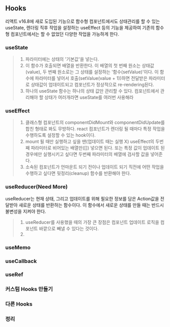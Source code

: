 ## Hooks

리액트 v16.8에 새로 도입된 기능으로 함수형 컴포넌트에서도 상태관리를 할 수 있는 useState, 렌더링 직후 작업을 설정하는 useEffect 등의 기능을 제공하여 기존의 함수형 컴포넌트에서는 할 수 없었던 다양한 작업을 가능하게 한다.

### useState

> 1. 파라미터에는 상태의 '기본값'을 넣는다.
> 2. 이 함수가 호출되면 배열을 반환한다. 이 배열의 첫 번째 원소는 상태값(value), 두 번째 원소로는 그 상태를 설정하는 '함수(setValue)'이다. 이 함수에 파라미터를 넣어서 호출(setValue(value + 1))하면 전달받은 파라미터로 상태값이 업데이트되고 컴포넌트가 정상적으로 re-rendering된다.
> 3. 하나의 useState 함수는 하나의 상태 값만 관리할 수 있다. 컴포넌트에서 관리해야 할 상태가 여러개라면 useState를 여러번 사용해라

### useEffect

> 1. 클래스형 컴포넌트의 componentDidMount와 componentDidUpdate를 합친 형태로 봐도 무방하다. react 컴포넌트가 렌더링 될 때마다 특정 작업을 수행하도록 설정할 수 있는 hook이다.
> 2. mount 될 때만 실행하고 싶을 땐(업데이트 때는 실행 X) useEffect의 두번 째 파라미터로 비어있는 배열만([]) 넣으면 된다. 또는 특정 값이 업데이트 된 경우에만 실행시키고 싶다면 두번째 파라미터의 배열에 검사할 값을 넣어준다.
> 3. 소속된 컴포넌트가 언마운트 되기 전이나 업데이트 되기 직전에 어떤 작업을 수행하고 싶다면 뒷정리(cleanup) 함수를 반환해야 한다.

### useReducer(Need More)

useReducer는 현재 상태, 그리고 업데이트를 위해 필요한 정보를 담은 Action값을 전달받아 새로운 상태를 반환하는 함수이다. 이 함수에서 새로운 상태를 만들 때는 반드시 불변성을 지켜야 한다.

> 1. useReducer를 사용했을 때의 가장 큰 장점은 컴포넌트 업데이트 로직을 컴포넌트 바깥으로 빼낼 수 있다는 것이다.
> 2.

### useMemo

### useCallback

### useRef

### 커스텀 Hooks 만들기

### 다른 Hooks

### 정리
